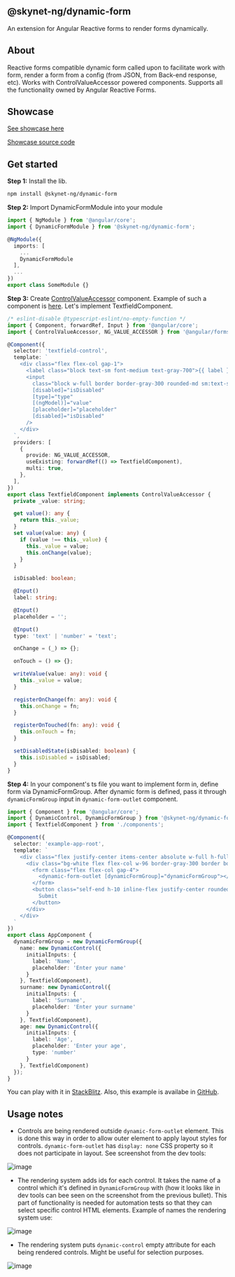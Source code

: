 ## @skynet-ng/dynamic-form
An extension for Angular Reactive forms to render forms dynamically.

## About
Reactive forms compatible dynamic form called upon to facilitate work with form, render a form from a config (from JSON, from Back-end response, etc).
Works with ControlValueAccessor powered components. Supports all the functionality owned by Angular Reactive Forms.

## Showcase
[See showcase here](https://dynamic-form-showcase.firebaseapp.com)

[Showcase source code](https://github.com/skynetigor/angular-dynamic-form/tree/develop/apps/showcase/src/app/modules)

## Get started
**Step 1:**
Install the lib.
```sh
npm install @skynet-ng/dynamic-form
```

**Step 2:**
Import DynamicFormModule into your module

```ts
import { NgModule } from '@angular/core';
import { DynamicFormModule } from '@skynet-ng/dynamic-form';

@NgModule({
  imports: [
    ...
    DynamicFormModule
  ],
  ...
})
export class SomeModule {}
```

**Step 3:**
Create [ControlValueAccessor](https://angular.io/api/forms/ControlValueAccessor) component. Example of such a component is [here](https://www.digitalocean.com/community/tutorials/angular-custom-form-control).
Let's implement TextfieldComponent.

```ts
/* eslint-disable @typescript-eslint/no-empty-function */
import { Component, forwardRef, Input } from '@angular/core';
import { ControlValueAccessor, NG_VALUE_ACCESSOR } from '@angular/forms';

@Component({
  selector: 'textfield-control',
  template: `
    <div class="flex flex-col gap-1">
      <label class="block text-sm font-medium text-gray-700">{{ label }}</label>
      <input
        class="block w-full border border-gray-300 rounded-md sm:text-sm shadow-sm outline-indigo-500 p-3"
        [disabled]="isDisabled"
        [type]="type"
        [(ngModel)]="value"
        [placeholder]="placeholder"
        [disabled]="isDisabled"
      />
    </div>
  `,
  providers: [
    {
      provide: NG_VALUE_ACCESSOR,
      useExisting: forwardRef(() => TextfieldComponent),
      multi: true,
    },
  ],
})
export class TextfieldComponent implements ControlValueAccessor {
  private _value: string;

  get value(): any {
    return this._value;
  }
  set value(value: any) {
    if (value !== this._value) {
      this._value = value;
      this.onChange(value);
    }
  }

  isDisabled: boolean;

  @Input()
  label: string;

  @Input()
  placeholder = '';

  @Input()
  type: 'text' | 'number' = 'text';

  onChange = (_) => {};

  onTouch = () => {};

  writeValue(value: any): void {
    this._value = value;
  }

  registerOnChange(fn: any): void {
    this.onChange = fn;
  }

  registerOnTouched(fn: any): void {
    this.onTouch = fn;
  }

  setDisabledState(isDisabled: boolean) {
    this.isDisabled = isDisabled;
  }
}
```

**Step 4:**
In your component's ts file you want to implement form in, define form via DynamicFormGroup. After dynamic form is defined, pass it through `dynamicFormGroup` input in `dynamic-form-outlet` component. 

```ts
import { Component } from '@angular/core';
import { DynamicControl, DynamicFormGroup } from '@skynet-ng/dynamic-form';
import { TextfieldComponent } from './components';

@Component({
  selector: 'example-app-root',
  template: `
    <div class="flex justify-center items-center absolute w-full h-full bg-gray-200">
      <div class="bg-white flex flex-col w-96 border-gray-300 border border-solid p-5 rounded-md gap-4">
        <form class="flex flex-col gap-4">
          <dynamic-form-outlet [dynamicFormGroup]="dynamicFormGroup"></dynamic-form-outlet>
        </form>
        <button class="self-end h-10 inline-flex justify-center rounded-md border border-transparent bg-indigo-600 py-2 px-4 text-sm font-medium text-white shadow-sm hover:bg-indigo-700">
          Submit
        </button>
      </div>
    </div>
  `
})
export class AppComponent {
  dynamicFormGroup = new DynamicFormGroup({
    name: new DynamicControl({
      initialInputs: {
        label: 'Name',
        placeholder: 'Enter your name'
      }
    }, TextfieldComponent),
    surname: new DynamicControl({
      initialInputs: {
        label: 'Surname',
        placeholder: 'Enter your surname'
      }
    }, TextfieldComponent),
    age: new DynamicControl({
      initialInputs: {
        label: 'Age',
        placeholder: 'Enter your age',
        type: 'number'
      }
    }, TextfieldComponent)
  });
}

```

You can play with it in [StackBlitz](https://stackblitz.com/edit/skynet-ng-dynamic-form-example-jarsjn?file=src/app/app.component.scss). Also, this example is availabe in [GitHub](https://github.com/skynetigor/angular-dynamic-form/tree/develop/apps/example/src/app).

## Usage notes
- Controls are being rendered outside `dynamic-form-outlet` element. This is done this way in order to allow outer element to apply layout styles for controls. `dynamic-form-outlet` has `display: none` CSS property so it does not participate in layout. See screenshot from the dev tools:

![image](https://user-images.githubusercontent.com/20903171/195823124-3b81bc27-a056-4288-86e1-7f5b3f5e8fe0.png)

- The rendering system adds ids for each control. It takes the name of a control which it's defined in `DynamicFormGroup` with (how it looks like in dev tools can bee seen on the screenshot from the previous bullet). This part of functionality is needed for automation tests so that they can select specific control HTML elements. Example of names the rendering system use:

![image](https://user-images.githubusercontent.com/20903171/195823533-7b779b8a-ee97-4d33-bfad-b736fcb1561b.png)

- The rendering system puts `dynamic-control` empty attribute for each being rendered controls. Might be useful for selection purposes.

![image](https://user-images.githubusercontent.com/20903171/195820666-80d3ef64-3975-4b90-891a-880171cc0a23.png)





